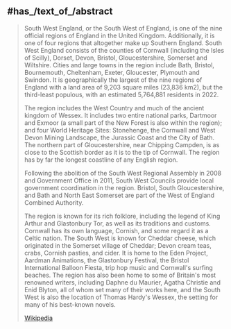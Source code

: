 
## #has_/text_of_/abstract 

> South West England, or the South West of England, is one of the nine official regions of England in the United Kingdom. Additionally, it is one of four regions that altogether make up Southern England. South West England consists of the counties of Cornwall (including the Isles of Scilly), Dorset, Devon, Bristol, Gloucestershire, Somerset and Wiltshire. Cities and large towns in the region include Bath, Bristol, Bournemouth, Cheltenham, Exeter, Gloucester, Plymouth and Swindon. It is geographically the largest of the nine regions of England with a land area of 9,203 square miles (23,836 km2), but the third-least populous, with an estimated 5,764,881 residents in 2022. 
>
> The region includes the West Country and much of the ancient kingdom of Wessex. It includes two entire national parks, Dartmoor and Exmoor (a small part of the New Forest is also within the region); and four World Heritage Sites: Stonehenge, the Cornwall and West Devon Mining Landscape, the Jurassic Coast and the City of Bath.  The northern part of Gloucestershire, near Chipping Campden, is as close to the Scottish border as it is to the tip of Cornwall.  The region has by far the longest coastline of any English region.
>
> Following the abolition of the South West Regional Assembly in 2008 and Government Office in 2011, South West Councils provide local government coordination in the region. Bristol, South Gloucestershire, and Bath and North East Somerset are part of the West of England Combined Authority.
>
> The region is known for its rich folklore, including the legend of King Arthur and Glastonbury Tor, as well as its traditions and customs.  Cornwall has its own language, Cornish, and some regard it as a Celtic nation.  The South West is known for Cheddar cheese, which originated in the Somerset village of Cheddar; Devon cream teas, crabs, Cornish pasties, and cider. It is home to the Eden Project, Aardman Animations, the Glastonbury Festival, the Bristol International Balloon Fiesta, trip hop music and Cornwall's surfing beaches. The region has also been home to some of Britain's most renowned writers, including Daphne du Maurier, Agatha Christie and Enid Blyton, all of whom set many of their works here, and the South West is also the location of Thomas Hardy's Wessex, the setting for many of his best-known novels.
>
> [Wikipedia](https://en.wikipedia.org/wiki/South%20West%20England)



